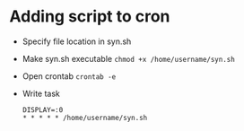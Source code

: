 # Adding script to cron
- Specify file location in syn.sh

- Make syn.sh executable `chmod +x /home/username/syn.sh`

- Open crontab `crontab -e`

- Write task
  ```
  DISPLAY=:0
  * * * * * /home/username/syn.sh
  ```